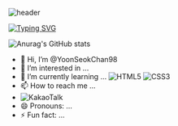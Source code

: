 ![header](https://capsule-render.vercel.app/api?type=venom&height=300&color=gradient&text=welcome%20my%20%20world&section=header&reversal=false&fontAlign=50&animation=fadeIn&textBg=false)



[![Typing SVG](https://readme-typing-svg.demolab.com?font=Oswald&weight=500&size=30&duration=3000&pause=1000&color=FFFFFF&background=8745FF00&random=false&width=435&lines=hi~+guys+my+name+is+Y0_0N98)](https://git.io/typing-svg)



![Anurag's GitHub stats](https://github-readme-stats.vercel.app/api?username=YoonSeokChan98&show_icons=true&theme=cobaltbg_color=00000000)







- 👋 Hi, I’m @YoonSeokChan98
- 👀 I’m interested in ...
- 🌱 I’m currently learning ...
  ![HTML5](https://img.shields.io/badge/html5-%23E34F26.svg?style=for-the-badge&logo=html5&logoColor=white)
  ![CSS3](https://img.shields.io/badge/css3-%231572B6.svg?style=for-the-badge&logo=css3&logoColor=white)
- 📫 How to reach me ...
- ![KakaoTalk](https://img.shields.io/badge/kakaotalk-ffcd00.svg?style=for-the-badge&logo=kakaotalk&logoColor=000000)
- 😄 Pronouns: ...
- ⚡ Fun fact: ...

<!---
YoonSeokChan98/YoonSeokChan98 is a ✨ special ✨ repository because its `README.md` (this file) appears on your GitHub profile.
You can click the Preview link to take a look at your changes.
--->
